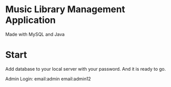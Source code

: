 # Music Library Management Application

Made with MySQL and Java

# Start

Add database to your local server with your password. And it is ready to go.

Admin Login: 
email:admin
email:admin12
